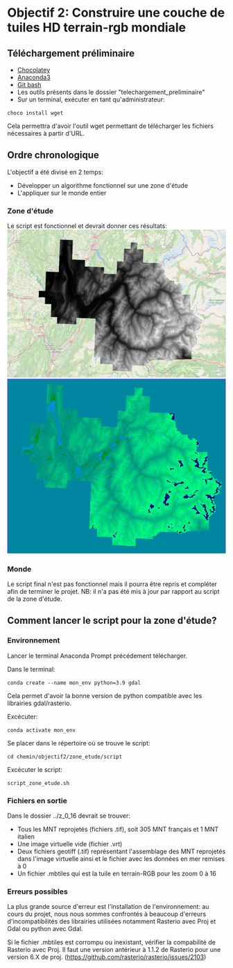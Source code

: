 # Objectif 2: Construire une couche de tuiles HD terrain-rgb mondiale
## Téléchargement préliminaire
* [Chocolatey](https://chocolatey.org/install#individual)
* [Anaconda3](https://www.anaconda.com/download)
* [Git bash](https://gitforwindows.org/)
* Les outils présents dans le dossier "telechargement_preliminaire"
* Sur un terminal, exécuter en tant qu'administrateur:

```
choco install wget
```
Cela permettra d'avoir l'outil wget permettant de télécharger les fichiers nécessaires à partir d'URL.

## Ordre chronologique
L'objectif a été divisé en 2 temps: 
* Développer un algorithme fonctionnel sur une zone d'étude
* L'appliquer sur le monde entier

### Zone d'étude
Le script est fonctionnel et devrait donner ces résultats:
![Niveau mer 0](./img/MNT_zone_etude_niveau_mer_0.PNG)
![Mbtiles](./img/mbtiles.PNG)

### Monde
Le script final n'est pas fonctionnel mais il pourra être repris et compléter afin de terminer le projet. NB: il n'a pas été mis à jour par rapport au script de la zone d'étude.


## Comment lancer le script pour la zone d'étude?

### Environnement 
Lancer le terminal Anaconda Prompt précédement télécharger.

Dans le terminal: 
```
conda create --name mon_env python=3.9 gdal
```
Cela permet d'avoir la bonne version de python compatible avec les librairies gdal/rasterio.

Excécuter:
```
conda activate mon_env 
```
Se placer dans le répertoire où se trouve le script:
```
cd chemin/objectif2/zone_etude/script
```
Excécuter le script:
```
script_zone_etude.sh
```

### Fichiers en sortie
Dans le dossier ../z_0_16 devrait se trouver:
* Tous les MNT reprojetés (fichiers .tif), soit 305 MNT français et 1 MNT italien
* Une image virtuelle vide (fichier .vrt)
* Deux fichiers geotiff (.tif) représentant l'assemblage des MNT reprojetés dans l'image virtuelle ainsi et le fichier avec les données en mer remises à 0
* Un fichier .mbtiles qui est la tuile en terrain-RGB pour les zoom 0 à 16

### Erreurs possibles
La plus grande source d'erreur est l'installation de l'environnement: au cours du projet, nous nous sommes confrontés à beaucoup d'erreurs d'incompatibilités des librairies utilisées notamment Rasterio avec Proj et Gdal ou python avec Gdal.

Si le fichier .mbtiles est corrompu ou inexistant, vérifier la compabilité de Rasterio avec Proj. Il faut une version antérieur à 1.1.2 de Rasterio pour une version 6.X de proj. (https://github.com/rasterio/rasterio/issues/2103)
